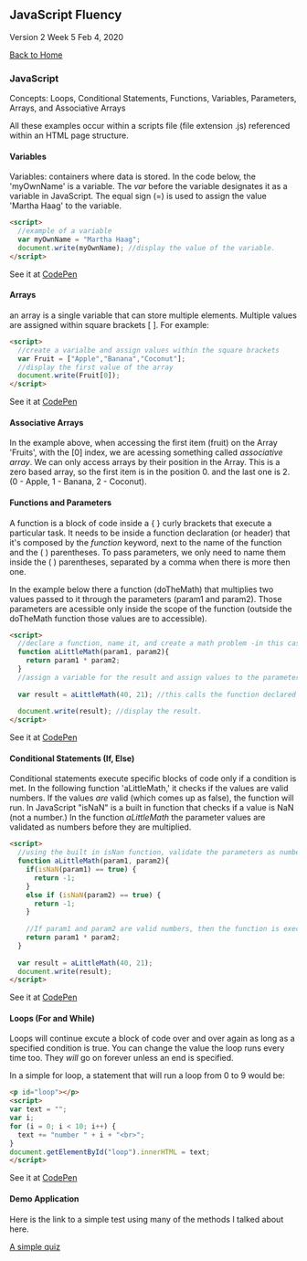 ## JavaScript Fluency
Version 2  Week 5
Feb 4, 2020

<a href="https://haag-martha.github.io/">Back to Home</a>



### JavaScript
Concepts: Loops, Conditional Statements, Functions, Variables, Parameters, Arrays, and Associative Arrays

All these examples occur within a scripts file (file extension .js) referenced within an HTML page structure. 

#### Variables
Variables: containers where data is stored. In the code below, the 'myOwnName' is a variable. The *var* before the variable designates it as a variable in JavaScript. The equal sign (=) is used to assign the value 'Martha Haag' to the variable.

```html
<script>
  //example of a variable
  var myOwnName = "Martha Haag";
  document.write(myOwnName); //display the value of the variable.
</script>
```
See it at 
<a href="https://codepen.io/mintnerknown/pen/vYEPJGY">CodePen</a>

#### Arrays
an array is a single variable that can store multiple elements. Multiple values are assigned within square brackets [ ].
For example:

```html
<script>
  //create a varialbe and assign values within the square brackets
  var Fruit = ["Apple","Banana","Coconut"];
  //display the first value of the array
  document.write(Fruit[0]); 
</script>
```
See it at 
<a href="https://codepen.io/mintnerknown/pen/dyPrzpx" target="_blank">CodePen</a>

#### Associative Arrays
In the example above, when accessing the first item (fruit) on the Array 'Fruits', with the [0] index, we are acessing something called *associative array*. We can only access arrays by their position in the Array. This is a zero based array, so the first item is in the position 0. and the last one is 2. (0 - Apple, 1 - Banana, 2 - Coconut). 

#### Functions and Parameters
A function is a block of code inside a { } curly brackets that execute a particular task. It needs to be inside a function declaration (or header) that it's composed by the *function* keyword, next to the name of the function and the ( ) parentheses. To pass parameters, we only need to name them inside the ( ) parentheses, separated by a comma when there is more then one. 

In the example below there a function (doTheMath) that multiplies two values passed to it through the parameters (param1 and param2). Those parameters are acessible only inside the scope of the function (outside the doTheMath function those values are to accessible).


```html
<script>
  //declare a function, name it, and create a math problem -in this case simple multiplication
  function aLittleMath(param1, param2){
    return param1 * param2;
  }
  //assign a variable for the result and assign values to the parameters
  
  var result = aLittleMath(40, 21); //this calls the function declared above passing the values 40 and 21 as parameters. This is very simple and will only work with integers as parameters
  
  document.write(result); //display the result.
</script>
```
See it at 
<a href="https://codepen.io/mintnerknown/pen/abzMyWX" target="_blank">CodePen</a>


#### Conditional Statements (If, Else)
Conditional statements execute specific blocks of code only if a condition is met.  In the following function 'aLittleMath,' it checks if the values are valid numbers.  If the values *are* valid (which comes up as false), the function will run.  In JavaScript "isNaN" is a built in function that checks if a value is NaN (not a number.) In the function *aLittleMath* the parameter values are validated as numbers before they are multiplied. 


```html
<script>
  //using the built in isNan function, validate the parameters as numbers
  function aLittleMath(param1, param2){
    if(isNaN(param1) == true) {
      return -1; 
    }
    else if (isNaN(param2) == true) {
      return -1;
    }
  
    //If param1 and param2 are valid numbers, then the function is executed and a value returned
    return param1 * param2;
  }
  
  var result = aLittleMath(40, 21);
  document.write(result);
</script>
```
See it at 
<a href="https://codepen.io/mintnerknown/pen/oNgVeqN" target="_blank">CodePen</a>


#### Loops (For and While)
Loops will continue excute a block of code over and over again as long as a specified condition is true. You can change the value the loop runs every time too. They *will* go on forever unless an end is specified.

In a simple for loop, a statement that will run a loop from 0 to 9 would be:

```html
<p id="loop"></p>
<script>
var text = "";
var i;
for (i = 0; i < 10; i++) {
  text += "number " + i + "<br>";
}
document.getElementById("loop").innerHTML = text;
</script>
```
See it at 
<a href="https://codepen.io/mintnerknown/pen/gObExBm" target="_blank">CodePen</a>


#### Demo Application

Here is the link to a simple test using many of the methods I talked about here.

<a href="https://haag-martha.github.io/simple-test.html" target="_blank">A simple quiz</a>

